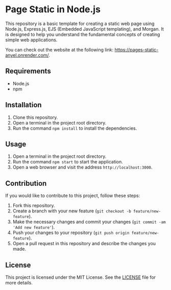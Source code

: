 # Page Static in Node.js

This repository is a basic template for creating a static web page using Node.js, Express.js, EJS (Embedded JavaScript templating), and Morgan. It is designed to help you understand the fundamental concepts of creating simple web applications.

You can check out the website at the following link: https://pages-static-anyel.onrender.com/.

## Requirements

- Node.js
- npm

## Installation

1. Clone this repository.
2. Open a terminal in the project root directory.
3. Run the command `npm install` to install the dependencies.

## Usage

1. Open a terminal in the project root directory.
2. Run the command `npm start` to start the application.
3. Open a web browser and visit the address `http://localhost:3000`.

## Contribution

If you would like to contribute to this project, follow these steps:

1. Fork this repository.
2. Create a branch with your new feature (`git checkout -b feature/new-feature`).
3. Make the necessary changes and commit your changes (`git commit -am 'Add new feature'`).
4. Push your changes to your repository (`git push origin feature/new-feature`).
5. Open a pull request in this repository and describe the changes you made.

## License

This project is licensed under the MIT License. See the [LICENSE](LICENSE) file for more details.